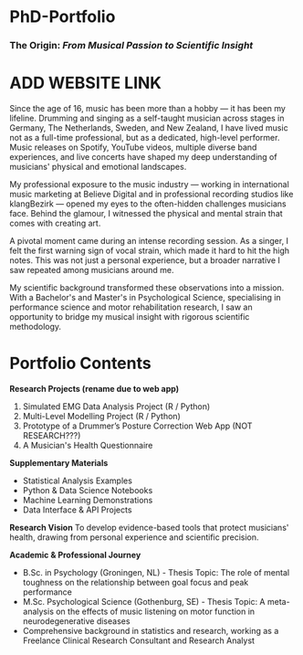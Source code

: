 # PhD-Portfolio

### The Origin: *From Musical Passion to Scientific Insight*

# ADD WEBSITE LINK

Since the age of 16, music has been more than a hobby — it has been my lifeline. Drumming and singing as a self-taught musician across stages in Germany, The Netherlands, Sweden, and New Zealand, I have lived music not as a full-time professional, but as a dedicated, high-level performer. Music releases on Spotify, YouTube videos, multiple diverse band experiences, and live concerts have shaped my deep understanding of musicians' physical and emotional landscapes.

My professional exposure to the music industry — working in international music marketing at Believe Digital and in professional recording studios like klangBezirk
— opened my eyes to the often-hidden challenges musicians face. Behind the glamour, I witnessed the physical and mental strain that comes with creating art.

A pivotal moment came during an intense recording session. As a singer, I felt the first warning sign of vocal strain, which made it hard to hit the high notes. 
This was not just a personal experience, but a broader narrative I saw repeated among musicians around me.

My scientific background transformed these observations into a mission. With a Bachelor's and Master's in Psychological Science, specialising in performance 
science and motor rehabilitation research, I saw an opportunity to bridge my musical insight with rigorous scientific methodology.

# Portfolio Contents

**Research Projects (rename due to web app)**
1. Simulated EMG Data Analysis Project (R / Python)
2. Multi-Level Modelling Project (R / Python)
3. Prototype of a Drummer’s Posture Correction Web App (NOT RESEARCH???)
4. A Musician's Health Questionnaire

**Supplementary Materials**
* Statistical Analysis Examples
* Python & Data Science Notebooks
* Machine Learning Demonstrations
* Data Interface & API Projects

**Research Vision**
To develop evidence-based tools that protect musicians' health, drawing from personal experience and scientific precision.

**Academic & Professional Journey**
* B.Sc. in Psychology (Groningen, NL) - Thesis Topic: The role of mental toughness on the relationship between goal focus and peak performance
* M.Sc. Psychological Science (Gothenburg, SE) - Thesis Topic: A meta-analysis on the effects of music listening on motor function in neurodegenerative diseases
* Comprehensive background in statistics and research, working as a Freelance Clinical Research Consultant and Research Analyst
